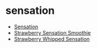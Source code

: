 # sensation

 * [Sensation](index/s/sensation-201030.json)
 * [Strawberry Sensation Smoothie](index/s/strawberry-sensation-smoothie.json)
 * [Strawberry Whipped Sensation](index/s/strawberry-whipped-sensation.json)
